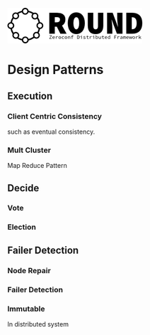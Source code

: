 ![round_logo](img/round_logo.png)

# Design Patterns

## Execution

### Client Centric Consistency

such as eventual consistency.

### Mult Cluster

Map Reduce Pattern

## Decide

### Vote

### Election

## Failer Detection

### Node Repair

### Failer Detection

### Immutable

In distributed system
